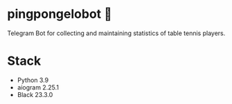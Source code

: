 # pingpongelobot 🏓

Telegram Bot for collecting and maintaining statistics of table tennis players.

# Stack
  - Python 3.9
  - aiogram 2.25.1
  - Black 23.3.0
